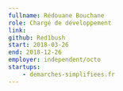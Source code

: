 ```yaml
---
fullname: Rédouane Bouchane
role: Chargé de développement
link:
github: Red1bush
start: 2018-03-26
end: 2018-12-26
employer: independent/octo
startups:
    - demarches-simplifiees.fr
---
```

